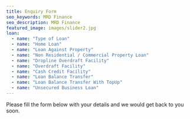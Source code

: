 ```yaml
---
title: Enquiry Form
seo_keywords: MRD Finance
seo_description: MRD Finance
featured_image: images/slider2.jpg
loan: 
  - name: "Type of Loan"
  - name: "Home Loan"
  - name: "Loan Against Property"
  - name: "Non Residential / Commercial Property Loan"
  - name: "Dropline Overdraft Facility"
  - name: "Overdraft Facility"
  - name: "Cash Credit Facility"
  - name: "Loan Balance Transfer"
  - name: "Loan Balance Transfer With TopUp"
  - name: "Unsecured Business Loan"
---
```

Please fill the form below with your details and we would get back to you soon.
